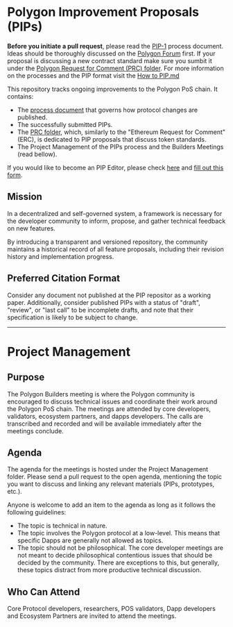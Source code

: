 # Polygon Improvement Proposals (PIPs)

**Before you initiate a pull request**, please read the [PIP-1](https://github.com/hrook1/Polygon-Improvement-Proposals/blob/main/PIPs/PIP%20-1%20.md) process document. Ideas should be thoroughly discussed on the [Polygon Forum](https://forum.polygon.technology/) first.
If your proposal is discussing a new contract standard make sure you sumbit it under the [Polygon Request for Comment (PRC) folder](https://github.com/hrook1/Polygon-Improvement-Proposals/tree/main/PIP/PRC).
For more information on the processes and the PIP format visit the [How to PIP.md](https://github.com/hrook1/Polygon-Improvement-Proposals/blob/main/How%20to%20PIP.md)

This repository tracks ongoing improvements to the Polygon PoS chain. It contains:

- The [process document](https://forum.polygon.technology/) that governs how protocol changes are published.
- The successfully submitted PIPs. 
- The [PRC folder](https://github.com/hrook1/Polygon-Improvement-Proposals/tree/main/PIP/PRC), which, similarly to the "Ethereum Request for Comment" (ERC), is dedicated to PIP proposals that discuss token standards.
- The Project Management of the PIPs process and the Builders Meetings (read bellow). 

If you would like to become an PIP Editor, please check [here](https://github.com/hrook1/Polygon-Improvement-Proposals/blob/main/How%20to%20become%20a%20PIP%20Editor.md) and [fill out this form](https://docs.google.com/forms/d/e/1FAIpQLSc6GYClhafq5sPsRDhvJeCf66dCq_iwKzwdv8uVIfu_4Y1YLw/viewform).

## Mission

In a decentralized and self-governed system, a framework is necessary for the developer community to inform, propose, and gather technical feedback on new features. 

By introducing a transparent and versioned repository, the community maintains a historical record of all feature proposals, including their revision history and implementation progress.

## Preferred Citation Format

Consider any document not published at the PIP repositor as a working paper. Additionally, consider published PIPs with a status of "draft", "review", or "last call" to be incomplete drafts, and note that their specification is likely to be subject to change.

---

# Project Management 

## Purpose 

The Polygon Builders meeting is where the Polygon community is encouraged to discuss technical issues and coordinate their work around the Polygon PoS chain. The meetings are attended by core developers, validators, ecosystem partners, and dapps developers.
The calls are transcribed and recorded and will be available immediately after the meetings conclude.

## Agenda

The agenda for the meetings is hosted under the Project Management folder. Please send a pull request to the open agenda, mentioning the topic you want to discuss and linking any relevant materials (PIPs, prototypes, etc.). 

Anyone is welcome to add an item to the agenda as long as it follows the following guidelines: 

- The topic is technical in nature.
- The topic involves the Polygon protocol at a low-level. This means that specific Dapps are generally not allowed as topics.
- The topic should not be philosophical. The core developer meetings are not meant to decide philosophical contentious issues that should be decided by the community. There are exceptions to this, but generally, these topics distract from more productive technical discussion.

## Who Can Attend 

Core Protocol developers, researchers, POS validators, Dapp developers and Ecosystem Partners are invited to attend the meetings. 
